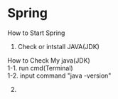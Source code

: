 # Spring

How to Start Spring

1. Check or intstall JAVA(JDK) <br>

How to Check My java(JDK) <br>
  1-1. run cmd(Terminal)  <br>
  1-2. input command "java -version" <br>
 
  
2. 

